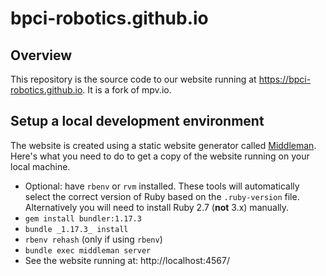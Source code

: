 bpci-robotics.github.io
======

Overview
--------

This repository is the source code to our website running at https://bpci-robotics.github.io.
It is a fork of mpv.io.

Setup a local development environment
-------------------------------------

The website is created using a static website generator called
[Middleman](http://middlemanapp.com/). Here's what you need to do to get a
copy of the website running on your local machine.

- Optional: have ``rbenv`` or ``rvm`` installed. These tools will automatically
  select the correct version of Ruby based on the ``.ruby-version`` file.
  Alternatively you will need to install Ruby 2.7 (**not** 3.x) manually.
- ``gem install bundler:1.17.3``
- ``bundle _1.17.3_ install``
- ``rbenv rehash`` (only if using ``rbenv``)
- ``bundle exec middleman server``
- See the website running at: http://localhost:4567/
